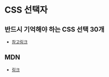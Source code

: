 # CSS 선택자 

## 반드시 기억해야 하는 CSS 선택 30개

- [참고링크](https://code.tutsplus.com/ko/tutorials/the-30-css-selectors-you-must-memorize--net-16048)

## MDN

- [링크](https://developer.mozilla.org/ko/docs/Learn/CSS/Introduction_to_CSS/%EC%84%A0%ED%83%9D%EC%9E%90)

